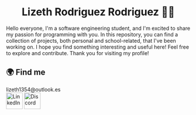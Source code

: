 <!--### Hi there 👋-->

<h1 align="center"> 
  Lizeth Rodriguez Rodriguez 👩‍💻
</h1>

Hello everyone, I'm a software engineering student, and I'm excited to share my passion for programming with you. In this repository, you can find a collection of projects, both personal and school-related, that I've been working on. I hope you find something interesting and useful here! Feel free to explore and contribute. Thank you for visiting my profile!

<h2>🌍 Find me </h2>
lizeth1354@outlook.es
<div align="left">
<a href="https://www.linkedin.com/in/lizeth-rodriguez45"><img src="https://www.vectorlogo.zone/logos/linkedin/linkedin-tile.svg" alt="LinkedIn" width="45px"/></a>
<a href="https://discordapp.com/users/lgrod"><img src="https://www.vectorlogo.zone/logos/discord/discord-tile.svg" alt="Discord" width="45px"/></a>
</div>


<!--
**lizeth45/lizeth45** is a ✨ _special_ ✨ repository because its `README.md` (this file) appears on your GitHub profile.

Here are some ideas to get you started:

- 🔭 I’m currently working on ...
- 🌱 I’m currently learning ...
- 👯 I’m looking to collaborate on ...
- 🤔 I’m looking for help with ...
- 💬 Ask me about ...
- 📫 How to reach me: ...
- 😄 Pronouns: ...
- ⚡ Fun fact: ...
-->
